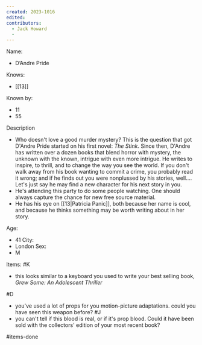 ```yaml
---
created: 2023-1016
edited:
contributors:
  - Jack Howard
  - 
---
```


Name:
- D’Andre Pride

Knows:
- [[13]]

Known by:
- 11
- 55

Description
- Who doesn't love a good murder mystery? This is the question that got D'Andre Pride started on his first novel: *The Stink*. Since then, D'Andre has written over a dozen books that blend horror with mystery, the unknown with the known, intrigue with even more intrigue. He writes to inspire, to thrill, and to change the way you see the world. If you don't walk away from his book wanting to commit a crime, you probably read it wrong; and if he finds out you were nonplussed by his stories, well.... Let's just say he may find a new character for his next story in you.
- He's attending this party to do some people watching. One should always capture the chance for new free source material.
- He has his eye on [[13|Patricia Panic]], both because her name is cool, and because he thinks something may be worth writing about in her story.

Age:
- 41
City:
- London
Sex:
- M

Items:
#K
- this looks similar to a keyboard you used to write your best selling book, *Grew Some: An Adolescent Thriller*

#D
- you've used a lot of props for you motion-picture adaptations. could you have seen this weapon before?
#J
- you can't tell if this blood is real, or if it's prop blood. Could it have been sold with the collectors' edition of your most recent book?


#items-done
